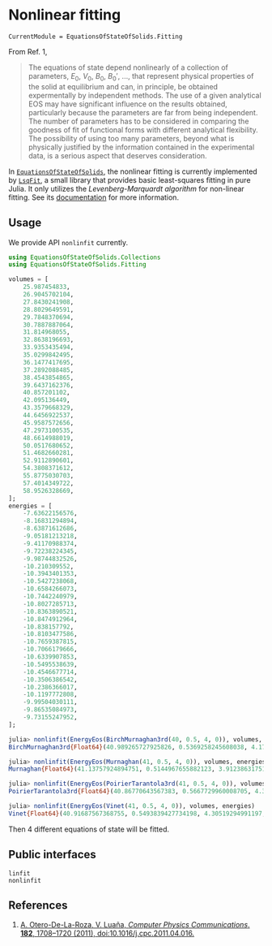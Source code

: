 # Nonlinear fitting

```@meta
CurrentModule = EquationsOfStateOfSolids.Fitting
```

From Ref. 1,

> The equations of state depend nonlinearly of a collection of parameters,
> $E_0$, $V_0$, $B_0$, $B_0'$, ..., that represent physical properties of the
> solid at equilibrium and can, in principle, be obtained expermentally by
> independent methods. The use of a given analytical EOS may have significant
> influence on the results obtained, particularly because the parameters are far
> from being independent. The number of parameters has to be considered in
> comparing the goodness of fit of functional forms with different analytical
> flexibility. The possibility of using too many parameters, beyond what is
> physically justified by the information contained in the experimental data, is
> a serious aspect that deserves consideration.

In
[`EquationsOfStateOfSolids`](https://github.com/MineralsCloud/EquationsOfStateOfSolids.jl),
the nonlinear fitting is currently implemented by
[`LsqFit`](https://github.com/JuliaNLSolvers/LsqFit.jl), a small library that
provides basic least-squares fitting in pure Julia. It only utilizes the
_Levenberg-Marquardt algorithm_ for non-linear fitting. See its
[documentation](https://github.com/JuliaNLSolvers/LsqFit.jl/blob/master/README.md)
for more information.

## Usage

We provide API `nonlinfit` currently.

```julia
using EquationsOfStateOfSolids.Collections
using EquationsOfStateOfSolids.Fitting

volumes = [
    25.987454833,
    26.9045702104,
    27.8430241908,
    28.8029649591,
    29.7848370694,
    30.7887887064,
    31.814968055,
    32.8638196693,
    33.9353435494,
    35.0299842495,
    36.1477417695,
    37.2892088485,
    38.4543854865,
    39.6437162376,
    40.857201102,
    42.095136449,
    43.3579668329,
    44.6456922537,
    45.9587572656,
    47.2973100535,
    48.6614988019,
    50.0517680652,
    51.4682660281,
    52.9112890601,
    54.3808371612,
    55.8775030703,
    57.4014349722,
    58.9526328669,
];
energies = [
    -7.63622156576,
    -8.16831294894,
    -8.63871612686,
    -9.05181213218,
    -9.41170988374,
    -9.72238224345,
    -9.98744832526,
    -10.210309552,
    -10.3943401353,
    -10.5427238068,
    -10.6584266073,
    -10.7442240979,
    -10.8027285713,
    -10.8363890521,
    -10.8474912964,
    -10.838157792,
    -10.8103477586,
    -10.7659387815,
    -10.7066179666,
    -10.6339907853,
    -10.5495538639,
    -10.4546677714,
    -10.3506386542,
    -10.2386366017,
    -10.1197772808,
    -9.99504030111,
    -9.86535084973,
    -9.73155247952,
];

julia> nonlinfit(EnergyEos(BirchMurnaghan3rd(40, 0.5, 4, 0)), volumes, energies)
BirchMurnaghan3rd{Float64}(40.989265727925826, 0.5369258245608038, 4.1786442319302015, -10.842803908298968)

julia> nonlinfit(EnergyEos(Murnaghan(41, 0.5, 4, 0)), volumes, energies)
Murnaghan{Float64}(41.13757924894751, 0.5144967655882123, 3.912386317519504, -10.836794511015869)

julia> nonlinfit(EnergyEos(PoirierTarantola3rd(41, 0.5, 4, 0)), volumes, energies)
PoirierTarantola3rd{Float64}(40.86770643567383, 0.5667729960008705, 4.331688934942696, -10.851486685029547)

julia> nonlinfit(EnergyEos(Vinet(41, 0.5, 4, 0)), volumes, energies)
Vinet{Float64}(40.91687567368755, 0.5493839427734198, 4.30519294991197, -10.846160810968053)
```

Then 4 different equations of state will be fitted.

## Public interfaces

```@docs
linfit
nonlinfit
```

## References

1. [A. Otero-De-La-Roza, V. Luaña, _Computer Physics Communications_. **182**, 1708–1720 (2011), doi:10.1016/j.cpc.2011.04.016.](https://www.sciencedirect.com/science/article/pii/S0010465511001470)
